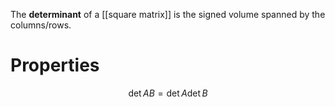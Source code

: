 The **determinant** of a [[square matrix]] is the signed volume spanned by the columns/rows.

# Properties

$$
\det AB = \det A \det B
$$